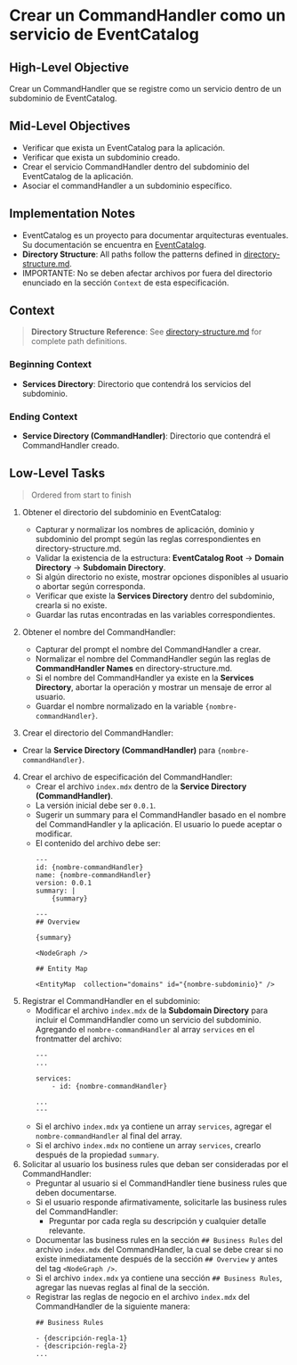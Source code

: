 # Crear un CommandHandler como un servicio de EventCatalog

## High-Level Objective

Crear un CommandHandler que se registre como un servicio dentro de un subdominio de EventCatalog.

## Mid-Level Objectives

- Verificar que exista un EventCatalog para la aplicación.
- Verificar que exista un subdominio creado.
- Crear el servicio CommandHandler dentro del subdominio del EventCatalog de la aplicación.
- Asociar el commandHandler a un subdominio específico.

## Implementation Notes
- EventCatalog es un proyecto para documentar arquitecturas eventuales. Su documentación se encuentra en [EventCatalog](https://github.com/Sinco/Cosmos.EventCatalog).
- **Directory Structure**: All paths follow the patterns defined in [directory-structure.md](./directory-structure.md).
- IMPORTANTE: No se deben afectar archivos por fuera del directorio enunciado en la sección `Context` de esta especificación.

## Context

> **Directory Structure Reference**: See [directory-structure.md](./directory-structure.md) for complete path definitions.

### Beginning Context

- **Services Directory**: Directorio que contendrá los servicios del subdominio.

### Ending Context

- **Service Directory (CommandHandler)**: Directorio que contendrá el CommandHandler creado. 

## Low-Level Tasks
> Ordered from start to finish

1. Obtener el directorio del subdominio en EventCatalog:
   - Capturar y normalizar los nombres de aplicación, dominio y subdominio del prompt según las reglas correspondientes en directory-structure.md.
   - Validar la existencia de la estructura: **EventCatalog Root** → **Domain Directory** → **Subdomain Directory**.
   - Si algún directorio no existe, mostrar opciones disponibles al usuario o abortar según corresponda.
   - Verificar que existe la **Services Directory** dentro del subdominio, crearla si no existe.
   - Guardar las rutas encontradas en las variables correspondientes.

2. Obtener el nombre del CommandHandler:
   - Capturar del prompt el nombre del CommandHandler a crear.
   - Normalizar el nombre del CommandHandler según las reglas de **CommandHandler Names** en directory-structure.md.
   - Si el nombre del CommandHandler ya existe en la **Services Directory**, abortar la operación y mostrar un mensaje de error al usuario.
   - Guardar el nombre normalizado en la variable `{nombre-commandHandler}`.
 
 3. Crear el directorio del CommandHandler:
   - Crear la **Service Directory (CommandHandler)** para `{nombre-commandHandler}`.

4. Crear el archivo de especificación del CommandHandler:
   - Crear el archivo `index.mdx` dentro de la **Service Directory (CommandHandler)**.
   - La versión inicial debe ser `0.0.1`.
   - Sugerir un summary para el CommandHandler basado en el nombre del CommandHandler y la aplicación. El usuario lo puede aceptar o modificar.
   - El contenido del archivo debe ser:
        ```mdx
        ---
        id: {nombre-commandHandler}
        name: {nombre-commandHandler}
        version: 0.0.1
        summary: |
            {summary}
       
        ---
        ## Overview

        {summary}

        <NodeGraph />

        ## Entity Map

        <EntityMap  collection="domains" id="{nombre-subdominio}" />

        ```
5. Registrar el CommandHandler en el subdominio:
   - Modificar el archivo `index.mdx` de la **Subdomain Directory** para incluir el CommandHandler como un servicio del subdominio. Agregando el `nombre-commandHandler` al array `services` en el frontmatter del archivo:
        ```mdx
        ---
        ...

        services:
            - id: {nombre-commandHandler}

        ...
        ---

        ```
    - Si el archivo `index.mdx` ya contiene un array `services`, agregar el `nombre-commandHandler` al final del array.
    - Si el archivo `index.mdx` no contiene un array `services`, crearlo después de la propiedad `summary`.
6. Solicitar al usuario los business rules que deban ser consideradas por el CommandHandler:
   - Preguntar al usuario si el CommandHandler tiene business rules que deben documentarse.
   - Si el usuario responde afirmativamente, solicitarle las business rules del CommandHandler:
     - Preguntar por cada regla su descripción y cualquier detalle relevante.
   - Documentar las business rules en la sección `## Business Rules` del archivo `index.mdx` del CommandHandler, la cual se debe crear si no existe inmediatamente después de la sección `## Overview` y antes del tag `<NodeGraph />`.
   - Si el archivo `index.mdx` ya contiene una sección `## Business Rules`, agregar las nuevas reglas al final de la sección.
   - Registrar las reglas de negocio en el archivo `index.mdx` del CommandHandler de la siguiente manera:
     ```mdx
     ## Business Rules

     - {descripción-regla-1}
     - {descripción-regla-2}
     ...
     ``` 
